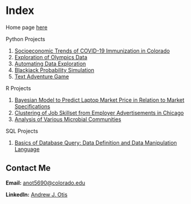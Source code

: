 # Index
Home page [here](https://github.com/JAMPS657/Personal_Projects)

Python Projects
1. [Socioeconomic Trends of COVID-19 Immunization in Colorado](https://github.com/JAMPS657/Personal_Projects/tree/main/Personal%20Programming%20Projects/CDPHE%20%26%20CDC%20-%20COVID%20Immunization%20Analysis)
2. [Exploration of Olympics Data](https://github.com/JAMPS657/Personal_Projects/tree/main/Personal%20Programming%20Projects/Analysis%20of%20Olympics%20Data)
3. [Automating Data Exploration](https://github.com/JAMPS657/Personal_Projects/tree/main/Personal%20Programming%20Projects/Automation)
4. [Blackjack Probability Simulation](https://github.com/JAMPS657/Personal_Projects/tree/main/Personal%20Programming%20Projects/Blackjack)
5. [Text Adventure Game](https://github.com/JAMPS657/Personal_Projects/tree/main/Personal%20Programming%20Projects/Simple%20Text%20Adventure%20Game)

R Projects
1. [Bayesian Model to Predict Laptop Market Price in Relation to Market Specifications](https://github.com/JAMPS657/Personal_Projects/tree/main/Personal%20Programming%20Projects/A%20Predictive%20Model%20for%20Laptop%20Market%20Price)
2. [Clustering of Job Skillset from Employer Advertisements in Chicago](https://github.com/JAMPS657/Personal_Projects/tree/main/Personal%20Programming%20Projects/LCA) 
3. [Analysis of Various Microbial Communities](https://github.com/JAMPS657/Personal_Projects/tree/main/Personal%20Programming%20Projects/BioDiversity%20Analysis)

SQL Projects
1. [Basics of Database Query: Data Definition and Data Manipulation Language](https://github.com/JAMPS657/Personal_Projects/tree/main/Personal%20Programming%20Projects/Basics%20of%20Database%20Query)

## Contact Me
**Email:** anot5690@colorado.edu

**LinkedIn:** [Andrew J. Otis](https://www.linkedin.com/in/andrew-james-otis/)
